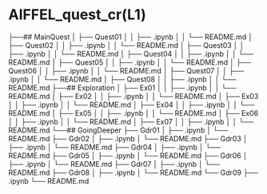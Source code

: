 # AIFFEL_quest_cr(L1)
├──## MainQuest
│   ├── Quest01
│   │   ├── .ipynb
│   │   └── README.md
│   ├── Quest02
│   │   ├── .ipynb
│   │   └── README.md
│   ├── Quest03
│   │   ├── .ipynb
│   │   └── README.md
│   ├── Quest04
│   │   ├── .ipynb
│   │   └── README.md
│   ├── Quest05
│   │   ├── .ipynb
│   │   └── README.md
│   ├── Quest06
│   │   ├── .ipynb
│   │   └── README.md
│   ├── Quest07
│   │   ├── .ipynb
│   │   └── README.md
│   ├── Quest08
│   │   ├── .ipynb
│   │   └── README.md
├──## Exploration
│   ├── Ex01
│   │   ├── .ipynb
│   │   └── README.md
│   ├── Ex02
│   │   ├── .ipynb
│   │   └── README.md
│   ├── Ex03
│   │   ├── .ipynb
│   │   └── README.md
│   ├── Ex04
│   │   ├── .ipynb
│   │   └── README.md
│   ├── Ex05
│   │   ├── .ipynb
│   │   └── README.md
│   ├── Ex06
│   │   ├── .ipynb
│   │   └── README.md
│   ├── Ex07
│   │   ├── .ipynb
│   │   └── README.md
└──## GoingDeeper
    ├── Gdr01
    │   ├── .ipynb
    │   └── README.md
    ├── Gdr02
    │   ├── .ipynb
    │   └── README.md
    ├── Gdr03
    │   ├── .ipynb
    │   └── README.md
    ├── Gdr04
    │   ├── .ipynb
    │   └── README.md
    ├── Gdr05
    │   ├── .ipynb
    │   └── README.md
    ├── Gdr06
    │   ├── .ipynb
    │   └── README.md
    ├── Gdr07
    │   ├── .ipynb
    │   └── README.md
    ├── Gdr08
    │   ├── .ipynb
    │   └── README.md
    └── Gdr09
        ├── .ipynb
        └── README.md
